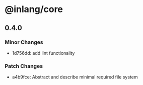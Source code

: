 # @inlang/core

## 0.4.0

### Minor Changes

- 1d756dd: add lint functionality

### Patch Changes

- a4b9fce: Abstract and describe minimal required file system
